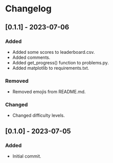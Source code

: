 # Changelog

## [0.1.1] - 2023-07-06
### Added
- Added some scores to leaderboard.csv.
- Added comments.
- Added get_progress() function to problems.py.
- Added matplotlib to requirements.txt.

### Removed
- Removed emojis from README.md.

### Changed
- Changed difficulty levels.

## [0.1.0] - 2023-07-05
### Added
- Initial commit.